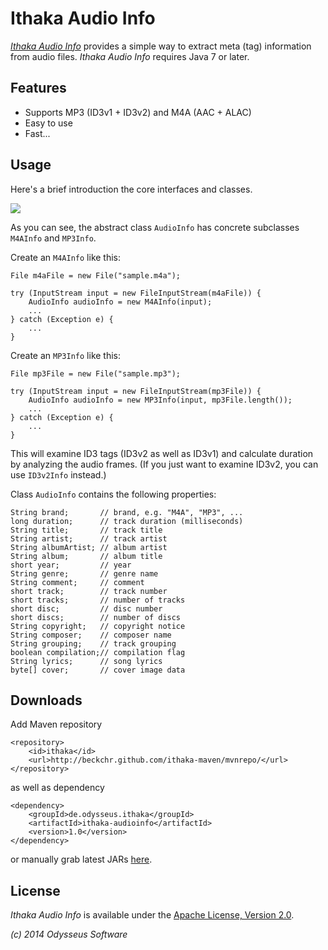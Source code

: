 # Ithaka Audio Info

[_Ithaka Audio Info_](https://github.com/beckchr/ithaka-audioinfo/) provides a simple way to
extract meta (tag) information from audio files. _Ithaka Audio Info_ requires Java 7 or later.

## Features

- Supports  MP3 (ID3v1 + ID3v2) and M4A (AAC + ALAC)
- Easy to use
- Fast...

## Usage

Here's a brief introduction the core interfaces and classes.

![](https://raw.github.com/beckchr/ithaka-audioinfo/master/Core-API.png)

As you can see, the abstract class `AudioInfo` has concrete subclasses `M4AInfo` and `MP3Info`.

Create an `M4AInfo` like this:

	File m4aFile = new File("sample.m4a");
	
	try (InputStream input = new FileInputStream(m4aFile)) {
		AudioInfo audioInfo = new M4AInfo(input);
		...
	} catch (Exception e) {
		...
	}

Create an `MP3Info` like this:

	File mp3File = new File("sample.mp3");
	
	try (InputStream input = new FileInputStream(mp3File)) {
		AudioInfo audioInfo = new MP3Info(input, mp3File.length());
		...
	} catch (Exception e) {
		...
	}

This will examine ID3 tags (ID3v2 as well as ID3v1) and calculate duration by analyzing the audio frames.
(If you just want to examine ID3v2, you can use `ID3v2Info` instead.)

Class `AudioInfo` contains the following properties:

	String brand;		// brand, e.g. "M4A", "MP3", ...
	long duration;		// track duration (milliseconds)
	String title;		// track title
	String artist;		// track artist
	String albumArtist;	// album artist
	String album;		// album title
	short year;			// year
	String genre;		// genre name
	String comment;		// comment
	short track;		// track number
	short tracks;		// number of tracks
	short disc;			// disc number
	short discs;		// number of discs
	String copyright;	// copyright notice
	String composer;	// composer name
	String grouping;	// track grouping
	boolean compilation;// compilation flag
	String lyrics;		// song lyrics
	byte[] cover;		// cover image data

## Downloads

Add Maven repository

	<repository>
		<id>ithaka</id>
		<url>http://beckchr.github.com/ithaka-maven/mvnrepo/</url>
	</repository>

as well as dependency

	<dependency>
		<groupId>de.odysseus.ithaka</groupId>
		<artifactId>ithaka-audioinfo</artifactId>
		<version>1.0</version>
	</dependency>

or manually grab latest JARs [here](http://beckchr.github.com/ithaka-maven/mvnrepo/de/odysseus/ithaka/ithaka-audioinfo/1.0). 

## License

_Ithaka Audio Info_ is available under the [Apache License, Version 2.0](http://www.apache.org/licenses/LICENSE-2.0.html).


_(c) 2014 Odysseus Software_